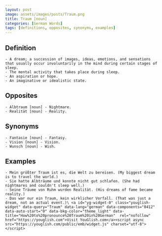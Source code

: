 ```yaml
---
layout: post
image: assets/images/posts/Traum.png
title: Traum [noun]
categories: [German Words]
tags: [definitions, opposites, synonyms, examples]
---
```


## Definition
    - A dream; a succession of images, ideas, emotions, and sensations that usually occur involuntarily in the mind during certain stages of sleep.
    - The mental activity that takes place during sleep.
    - An aspiration or hope.
    - An imaginative or idealistic state.

## Opposites
    - Albtraum [noun] - Nightmare.
    - Realität [noun] - Reality.

## Synonyms
    - Fantasie [noun] - Fantasy.
    - Vision [noun] - Vision.
    - Wunsch [noun] - Wish.

## Examples
    - Mein größter Traum ist es, die Welt zu bereisen. (My biggest dream is to travel the world.)
    - Sie hatte Albträume und konnte nicht gut schlafen. (She had nightmares and couldn't sleep well.)
    - Seine Träume von Ruhm wurden Realität. (His dreams of fame became reality.)
    - Das war nur ein Traum, kein wirklicher Vorfall. (That was just a dream, not an actual event.)\ <a id="yg-widget-0" class="youglish-widget" data-query="Traum" data-lang="german" data-components="8412" data-auto-start="0" data-bkg-color="theme_light" data-title="How%20to%20pronounce%20Traum%20in%20German"  rel="nofollow" href="https://youglish.com">Visit YouGlish.com</a><script async src="https://youglish.com/public/emb/widget.js" charset="utf-8"></script>
